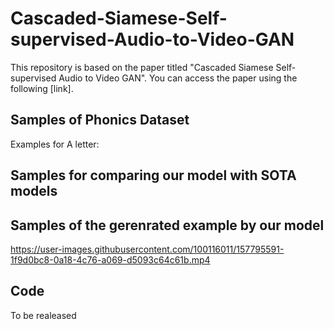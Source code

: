 # Cascaded-Siamese-Self-supervised-Audio-to-Video-GAN
This repository is based on the paper titled "Cascaded Siamese Self-supervised Audio to Video GAN". You can access the paper using the following [link].

## Samples of Phonics Dataset
Examples for A letter:



## Samples for comparing our model with SOTA models


## Samples of the gerenrated example by our model


https://user-images.githubusercontent.com/100116011/157795591-1f9d0bc8-0a18-4c76-a069-d5093c64c61b.mp4




## Code
To be realeased




